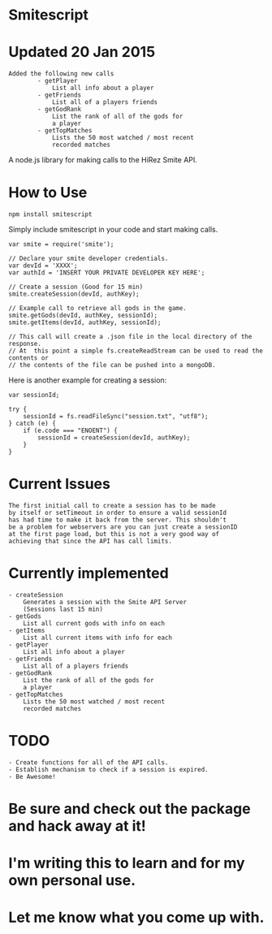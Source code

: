 # Smitescript
# Updated 20 Jan 2015
	Added the following new calls
			- getPlayer
				List all info about a player
			- getFriends
				List all of a players friends
			- getGodRank
				List the rank of all of the gods for
				a player
			- getTopMatches
				Lists the 50 most watched / most recent
				recorded matches

A node.js library for making calls to the HiRez Smite API.

# How to Use
	
	npm install smitescript

Simply include smitescript in your code and start making calls.

	var smite = require('smite');

	// Declare your smite developer credentials.
	var devId = 'XXXX';
	var authId = 'INSERT YOUR PRIVATE DEVELOPER KEY HERE';

	// Create a session (Good for 15 min)
	smite.createSession(devId, authKey);

	// Example call to retrieve all gods in the game.
	smite.getGods(devId, authKey, sessionId);
	smite.getItems(devId, authKey, sessionId);

	// This call will create a .json file in the local directory of the response.
	// At  this point a simple fs.createReadStream can be used to read the contents or
	// the contents of the file can be pushed into a mongoDB.

Here is another example for creating a session:

	var sessionId;
	
	try {
		sessionId = fs.readFileSync("session.txt", "utf8");
	} catch (e) {
		if (e.code === "ENOENT") {
			sessionId = createSession(devId, authKey);
		}
	}

# Current Issues
	The first initial call to create a session has to be made
	by itself or setTimeout in order to ensure a valid sessionId
	has had time to make it back from the server. This shouldn't
	be a problem for webservers are you can just create a sessionID
	at the first page load, but this is not a very good way of
	achieving that since the API has call limits.

# Currently implemented
	- createSession
		Generates a session with the Smite API Server
		(Sessions last 15 min)
	- getGods
		List all current gods with info on each
	- getItems
		List all current items with info for each
	- getPlayer
		List all info about a player
	- getFriends
		List all of a players friends
	- getGodRank
		List the rank of all of the gods for
		a player
	- getTopMatches
		Lists the 50 most watched / most recent
		recorded matches

# TODO
	- Create functions for all of the API calls.
	- Establish mechanism to check if a session is expired.
	- Be Awesome!

# Be sure and check out the package and hack away at it!
# I'm writing this to learn and for my own personal use.
# Let me know what you come up with.